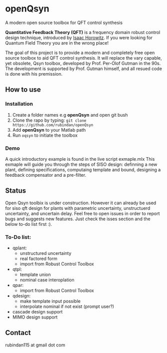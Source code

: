 # openQsyn
A modern open source toolbox for QFT control synthesis

**Quantitative Feedback Theory (QFT)** is a frequency domain robust control design technique, introduced by [Isaac Horowitz](https://en.wikipedia.org/wiki/Isaac_Horowitz). 
If you were looking for Quantum Field Theory you are in the wrong place!

The goal of this project is to provide a modern and completely free open source toolbox to aid QFT control synthesis. It will replace the vary capable, yet obsolete, Qsyn toolbox, developed by Prof. Per-Olof Gutman in the 90s. The development is supported by Prof. Gutman himself, and all resued code is done with his premission. 

## How to use

### Installation
1. Create a folder names e.g **openQsyn** and open git bush
2. Clone the rapo by typing: `git clone https://github.com/rubindan/openQsyn`
2. Add  **openQsyn** to your Matlab path
3. Run `oqsyn` to initiate the toolbox

### Demo 
A quick introductory example is found in the live script exmaple.mlx 
This exmaple will guide you through the steps of SISO design: definning a new plant, defining specifications, computaing template and bound, designing a feedback compensator and a pre-filter. 

## Status
Open Qsyn toolbix is under construction. However it can already be used for siso qft design for plants with parametric uncertainty, unstructuerd uncertainty, and uncertain delay. Feel free to open issues in order to report bugs and suggests new features. Just check the isses section and the below to-do list first :). 

### To-Do list:
- qplant:
  - unstructured uncertainty
  - real factored form 
  - import from Robust Control Toolbox
- qtpl:  
  - template union
  - nominal case interoplation 
- qpar:
  - import from Robust Control Toolbox
- qdesign:
  - make template input possible 
  - interpolate nominal if not exist (prompt user?)
- cascade design support
- MIMO design support

## Contact
rubindan115 at gmail dot com
